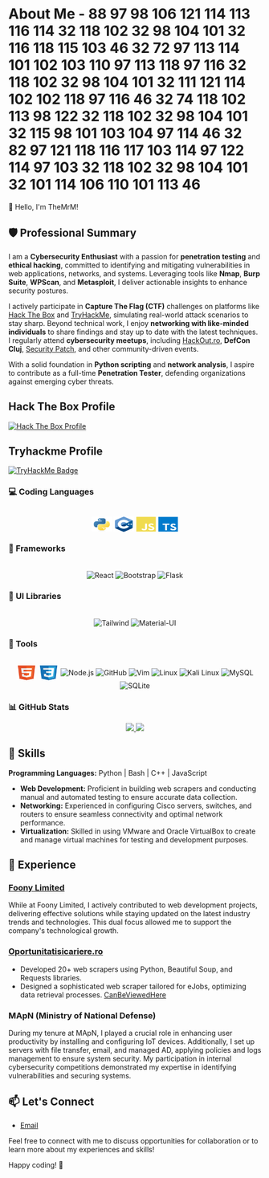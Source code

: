 # About Me - 88 97 98 106 121 114 113 116 114 32 118 102 32 98 104 101 32 116 118 115 103 46 32 72 97 113 114 101 102 103 110 97 113 118 97 116 32 118 102 32 98 104 101 32 111 121 114 102 102 118 97 116 46 32 74 118 102 113 98 122 32 118 102 32 98 104 101 32 115 98 101 103 104 97 114 46 32 82 97 121 118 116 117 103 114 97 122 114 97 103 32 118 102 32 98 104 101 32 101 114 106 110 101 113 46 

👋 Hello, I'm TheMrM!

## 🛡️ Professional Summary

I am a **Cybersecurity Enthusiast** with a passion for **penetration testing** and **ethical hacking**, committed to identifying and mitigating vulnerabilities in web applications, networks, and systems. Leveraging tools like **Nmap**, **Burp Suite**, **WPScan**, and **Metasploit**, I deliver actionable insights to enhance security postures.

I actively participate in **Capture The Flag (CTF)** challenges on platforms like [Hack The Box](https://app.hackthebox.com/profile/199315) and [TryHackMe](https://tryhackme.com/p/themrm), simulating real-world attack scenarios to stay sharp. Beyond technical work, I enjoy **networking with like-minded individuals** to share findings and stay up to date with the latest techniques. I regularly attend **cybersecurity meetups**, including [HackOut.ro](https://hackout.ro/), **DefCon Cluj**, [Security Patch](https://bsidestransylvania.com/), and other community-driven events.

With a solid foundation in **Python scripting** and **network analysis**, I aspire to contribute as a full-time **Penetration Tester**, defending organizations against emerging cyber threats.

## Hack The Box Profile

[![Hack The Box Profile](https://img.shields.io/badge/HackTheBox-Profile-brightgreen?style=for-the-badge&logo=hackthebox)](https://app.hackthebox.com/profile/199315)

## Tryhackme Profile
[![TryHackMe Badge](https://tryhackme-badges.s3.amazonaws.com/themrm.png)](https://tryhackme.com/r/p/themrm)



### 💻 Coding Languages

<div align="center" style="display: inline_block"><br>
  <img align="center" alt="Python" height="30" width="40" src="https://raw.githubusercontent.com/devicons/devicon/master/icons/python/python-original.svg">
  <img align="center" alt="C++" height="30" width="40" src="https://raw.githubusercontent.com/devicons/devicon/master/icons/cplusplus/cplusplus-original.svg">
  <img align="center" alt="JavaScript" height="30" width="40" src="https://raw.githubusercontent.com/devicons/devicon/master/icons/javascript/javascript-plain.svg">
  <img align="center" alt="TypeScript" height="30" width="40" src="https://raw.githubusercontent.com/devicons/devicon/master/icons/typescript/typescript-plain.svg">
</div>

### 🚀 Frameworks

<div align="center" style="display: inline_block"><br>
  
  <img align="center" alt="React" height="30" width="40" src="https://cdn.jsdelivr.net/gh/devicons/devicon/icons/react/react-original.svg">
  <img align="center" alt="Bootstrap" height="30" width="40" src="https://cdn.jsdelivr.net/gh/devicons/devicon/icons/bootstrap/bootstrap-original.svg">
  <img align="center" alt="Flask" height="30" width="40" src="https://cdn.jsdelivr.net/gh/devicons/devicon/icons/flask/flask-original.svg">
</div>

### 🎨 UI Libraries

<div align="center" style="display: inline_block"><br>
  <img align="center" alt="Tailwind" height="30" width="40" src="https://upload.wikimedia.org/wikipedia/commons/d/d5/Tailwind_CSS_Logo.svg">
  <img align="center" alt="Material-UI" height="30" width="40" src="https://cdn.jsdelivr.net/gh/devicons/devicon/icons/materialui/materialui-original.svg">
</div>

### 🧰 Tools

<div align="center" style="display: inline_block"><br>
  <img align="center" alt="HTML5" height="30" width="40" src="https://raw.githubusercontent.com/devicons/devicon/master/icons/html5/html5-original.svg">
  <img align="center" alt="CSS3" height="30" width="40" src="https://raw.githubusercontent.com/devicons/devicon/master/icons/css3/css3-original.svg">
  <img align="center" alt="Node.js" height="30" width="40" src="https://cdn.jsdelivr.net/gh/devicons/devicon/icons/nodejs/nodejs-original.svg">
  <img align="center" alt="GitHub" height="30" width="40" src="https://cdn.jsdelivr.net/gh/devicons/devicon/icons/github/github-original.svg">
  <img align="center" alt="Vim" height="30" width="40" src="https://cdn.jsdelivr.net/gh/devicons/devicon/icons/vim/vim-original.svg">
  <img align="center" alt="Linux" height="30" width="40" src="https://cdn.jsdelivr.net/gh/devicons/devicon/icons/linux/linux-original.svg">
  <img align="center" alt="Kali Linux" height="30" width="40" src="https://upload.wikimedia.org/wikipedia/commons/2/2b/Kali-dragon-icon.svg">
  <img align="center" alt="MySQL" height="30" width="40" src="https://cdn.jsdelivr.net/gh/devicons/devicon/icons/mysql/mysql-original.svg">
  <img align="center" alt="SQLite" height="30" width="40" src="https://cdn.jsdelivr.net/gh/devicons/devicon/icons/sqlite/sqlite-original.svg">
</div>

### 📊 GitHub Stats

<div align="center">
  <a href="https://github.com/TheMrM">
    <img height="160em" src="https://github-readme-stats.vercel.app/api?username=TheMrM&show_icons=true&theme=dracula&include_all_commits=true&count_private=true"/>
    <img height="160em" src="https://github-readme-stats.vercel.app/api/top-langs/?username=TheMrM&layout=compact&langs_count=7&theme=dracula"/>
  </a>
</div>

  
## 🔧 Skills

 **Programming Languages:** Python | Bash | C++ | JavaScript
- **Web Development:** Proficient in building web scrapers and conducting manual and automated testing to ensure accurate data collection.
- **Networking:** Experienced in configuring Cisco servers, switches, and routers to ensure seamless connectivity and optimal network performance.
- **Virtualization:** Skilled in using VMware and Oracle VirtualBox to create and manage virtual machines for testing and development purposes.

## 🚀 Experience

### [Foony Limited](https://foony.com)
While at Foony Limited, I actively contributed to web development projects, delivering effective solutions while staying updated on the latest industry trends and technologies. This dual focus allowed me to support the company's technological growth.

### [Oportunitatisicariere.ro](https://www.oportunitatisicariere.ro)
- Developed 20+ web scrapers using Python, Beautiful Soup, and Requests libraries.
- Designed a sophisticated web scraper tailored for eJobs, optimizing data retrieval processes. [CanBeViewedHere](https://github.com/peviitor-ro/eJobs_scraper)

### MApN (Ministry of National Defense)
During my tenure at MApN, I played a crucial role in enhancing user productivity by installing and configuring IoT devices. Additionally, I set up servers with file transfer, email, and managed AD, applying policies and logs management to ensure system security. My participation in internal cybersecurity competitions demonstrated my expertise in identifying vulnerabilities and securing systems.

## 📫 Let's Connect

- [Email](themrmm@gmail.com)

Feel free to connect with me to discuss opportunities for collaboration or to learn more about my experiences and skills!

Happy coding! 🚀
